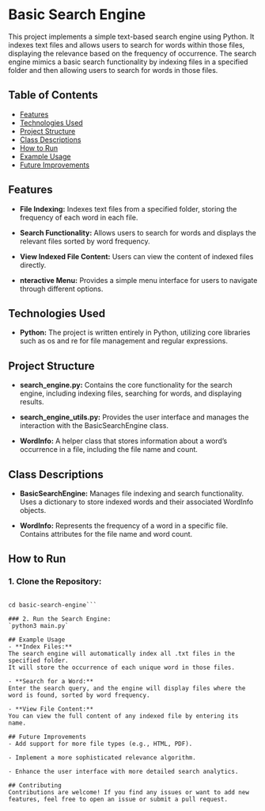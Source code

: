# Basic Search Engine

This project implements a simple text-based search engine using Python. It indexes text files and allows users to search for words within those files, displaying the relevance based on the frequency of occurrence. The search engine mimics a basic search functionality by indexing files in a specified folder and then allowing users to search for words in those files.

## Table of Contents

- [Features](#features)
- [Technologies Used](#technologies-used)
- [Project Structure](#project-structure)
- [Class Descriptions](#class-descriptions)
- [How to Run](#how-to-run)
- [Example Usage](#example-usage)
- [Future Improvements](#future-improvements)

## Features
- **File Indexing:** Indexes text files from a specified folder, storing the frequency of each word in each file.

- **Search Functionality:** Allows users to search for words and displays the relevant files sorted by word frequency.

- **View Indexed File Content:** Users can view the content of indexed files directly.

- **nteractive Menu:** Provides a simple menu interface for users to navigate through different options.

## Technologies Used
- **Python:** The project is written entirely in Python, utilizing core libraries such as os and re for file management and regular expressions.

## Project Structure
- **search_engine.py:** Contains the core functionality for the search engine, including indexing files, searching for words, and displaying results.

- **search_engine_utils.py:** Provides the user interface and manages the interaction with the BasicSearchEngine class.

- **WordInfo:** A helper class that stores information about a word’s occurrence in a file, including the file name and count.

## Class Descriptions
- **BasicSearchEngine:** Manages file indexing and search functionality.
Uses a dictionary to store indexed words and their associated WordInfo objects.

- **WordInfo:** Represents the frequency of a word in a specific file.
Contains attributes for the file name and word count.
## How to Run
### 1. Clone the Repository:
```git clone https://github.com/your-username/basic-search-engine.git

cd basic-search-engine```

### 2. Run the Search Engine:
`python3 main.py`

## Example Usage
- **Index Files:**
The search engine will automatically index all .txt files in the specified folder.
It will store the occurrence of each unique word in those files.

- **Search for a Word:**
Enter the search query, and the engine will display files where the word is found, sorted by word frequency.

- **View File Content:**
You can view the full content of any indexed file by entering its name.

## Future Improvements
- Add support for more file types (e.g., HTML, PDF).

- Implement a more sophisticated relevance algorithm.

- Enhance the user interface with more detailed search analytics.

## Contributing
Contributions are welcome! If you find any issues or want to add new features, feel free to open an issue or submit a pull request.
